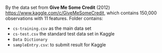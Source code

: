 By the data set from **Give Me Some Credit** (2012) <https://www.kaggle.com/c/GiveMeSomeCredit>, which contains 150,000 observations with 11 features. 
Folder contains: 
* `cs-training.csv` as the main data set
* `cs-test.csv` the standard test data set in Kaggle
* `Data Dictionary`
* `sampleEntry.csv`: to submit result for Kaggle
